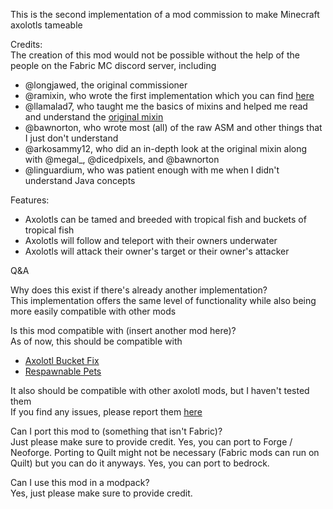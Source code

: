 This is the second implementation of a mod commission to make Minecraft axolotls tameable

Credits:</br>
The creation of this mod would not be possible without the help of the people on the Fabric MC discord server, including
- @longjawed, the original commissioner
- @ramixin, who wrote the first implementation which you can find [here](https://modrinth.com/mod/axoamigos)
- @llamalad7, who taught me the basics of mixins and helped me read and understand the [original mixin](https://github.com/RamGemes/tamableAxolotls/blob/master/src/main/java/net/ramgames/tamableaxolotls/mixins/AxolotlEntityMixin.java)
- @bawnorton, who wrote most (all) of the raw ASM and other things that I just don't understand
- @arkosammy12, who did an in-depth look at the original mixin along with @megal_, @dicedpixels, and @bawnorton
- @linguardium, who was patient enough with me when I didn't understand Java concepts

Features:
- Axolotls can be tamed and breeded with tropical fish and buckets of tropical fish
- Axolotls will follow and teleport with their owners underwater
- Axolotls will attack their owner's target or their owner's attacker

Q&A

Why does this exist if there's already another implementation?</br>
This implementation offers the same level of functionality while also being more easily compatible with other mods


Is this mod compatible with (insert another mod here)?</br>
As of now, this should be compatible with
- [Axolotl Bucket Fix](https://www.curseforge.com/minecraft/mc-mods/axolotl-bucket-fix)
- [Respawnable Pets](https://modrinth.com/mod/respawnable-pets)

It also should be compatible with other axolotl mods, but I haven't tested them</br>
If you find any issues, please report them [here](https://github.com/ekulxam/TameableAxolotls/issues)

Can I port this mod to (something that isn't Fabric)?</br>
Just please make sure to provide credit.
Yes, you can port to Forge / Neoforge.
Porting to Quilt might not be necessary (Fabric mods can run on Quilt) but you can do it anyways.
Yes, you can port to bedrock.

Can I use this mod in a modpack?</br>
Yes, just please make sure to provide credit.
